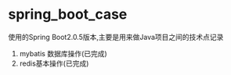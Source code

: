 # spring_boot_case

使用的Spring Boot2.0.5版本,主要是用来做Java项目之间的技术点记录
1. mybatis 数据库操作(已完成)
2. redis基本操作(已完成)

